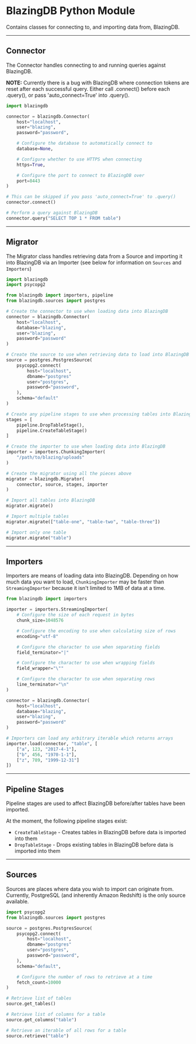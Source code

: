 # BlazingDB Python Module

Contains classes for connecting to, and importing data from, BlazingDB.

---

## Connector

The Connector handles connecting to and running queries against BlazingDB.

**NOTE:** Currently there is a bug with BlazingDB where connection tokens are reset
after each successful query. Either call .connect() before each .query(), or pass
'auto_connect=True' into .query().

```python
import blazingdb

connector = blazingdb.Connector(
    host="localhost",
    user="blazing",
    password="password",

    # Configure the database to automatically connect to
    database=None,

    # Configure whether to use HTTPS when connecting
    https=True,

    # Configure the port to connect to BlazingDB over
    port=8443
)

# This can be skipped if you pass 'auto_connect=True' to .query()
connector.connect()

# Perform a query against BlazingDB
connector.query("SELECT TOP 1 * FROM table")
```

---

## Migrator

The Migrator class handles retrieving data from a Source and importing it into BlazingDB
via an Importer (see below for information on `Sources` and `Importers`)

```python
import blazingdb
import psycopg2

from blazingdb import importers, pipeline
from blazingdb.sources import postgres

# Create the connector to use when loading data into BlazingDB
connector = blazingdb.Connector(
    host="localhost",
    database="blazing",
    user="blazing",
    password="password"
)

# Create the source to use when retrieving data to load into BlazingDB
source = postgres.PostgresSource(
    psycopg2.connect(
        host="localhost",
        dbname="postgres"
        user="postgres",
        password="password",
    ),
    schema="default"
)

# Create any pipeline stages to use when processing tables into Blazing
stages = [
    pipeline.DropTableStage(),
    pipeline.CreateTableStage()
]

# Create the importer to use when loading data into BlazingDB
importer = importers.ChunkingImporter(
    "/path/to/blazing/uploads"
)

# Create the migrator using all the pieces above
migrator = blazingdb.Migrator(
    connector, source, stages, importer
)

# Import all tables into BlazingDB
migrator.migrate()

# Import multiple tables
migrator.migrate(["table-one", "table-two", "table-three"])

# Import only one table
migrator.migrate("table")
```

---

## Importers

Importers are means of loading data into BlazingDB. Depending on how much data you want to
load, `ChunkingImporter` may be faster than `StreamingImporter` because it isn't limited to 1MB
of data at a time.

```python
from blazingdb import importers

importer = importers.StreamingImporter(
    # Configure the size of each request in bytes
    chunk_size=1048576

    # Configure the encoding to use when calculating size of rows
    encoding="utf-8"

    # Configure the character to use when separating fields
    field_terminator="|"

    # Configure the character to use when wrapping fields
    field_wrapper="\""

    # Configure the character to use when separating rows
    line_terminator="\n"
)

connector = blazingdb.Connector(
    host="localhost",
    database="blazing",
    user="blazing",
    password="password"
)

# Importers can load any arbitrary iterable which returns arrays
importer.load(connector, "table", [
    ["a", 123, "2017-4-1"],
    ["b", 456, "1970-1-1"],
    ["z", 789, "1999-12-31"]
])
```

---

## Pipeline Stages

Pipeline stages are used to affect BlazingDB before/after tables have been imported.

At the moment, the following pipeline stages exist:
- `CreateTableStage` - Creates tables in BlazingDB before data is imported into them
- `DropTableStage` - Drops existing tables in BlazingDB before data is imported into them

---

## Sources

Sources are places where data you wish to import can originate from. Currently,
PostgreSQL (and inherently Amazon Redshift) is the only source available.

```python
import psycopg2
from blazingdb.sources import postgres

source = postgres.PostgresSource(
    psycopg2.connect(
        host="localhost",
        dbname="postgres"
        user="postgres",
        password="password",
    ),
    schema="default",

    # Configure the number of rows to retrieve at a time
    fetch_count=10000
)

# Retrieve list of tables
source.get_tables()

# Retrieve list of columns for a table
source.get_columns("table")

# Retrieve an iterable of all rows for a table
source.retrieve("table")
```